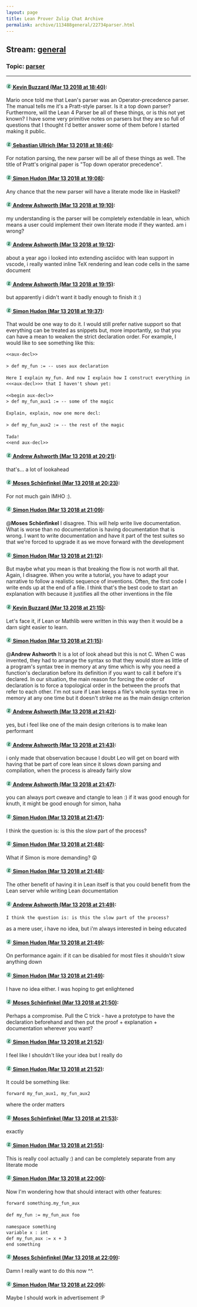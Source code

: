 ```yaml
---
layout: page
title: Lean Prover Zulip Chat Archive 
permalink: archive/113488general/22734parser.html
---
```


## Stream: [general](index.html)
### Topic: [parser](22734parser.html)

---

#### [![Click to go to Zulip](../../assets/img/zulip2.png) Kevin Buzzard (Mar 13 2018 at 18:40)](https://leanprover.zulipchat.com/#narrow/stream/113488-general/topic/parser/near/123663841):
Mario once told me that Lean's parser was an Operator-precedence parser. The manual tells me it's a Pratt-style parser. Is it a top down parser? Furthermore, will the Lean 4 Parser be all of these things, or is this not yet known? I have some very primitive notes on parsers but they are so full of questions that I thought I'd better answer some of them before I started making it public.

#### [![Click to go to Zulip](../../assets/img/zulip2.png) Sebastian Ullrich (Mar 13 2018 at 18:46)](https://leanprover.zulipchat.com/#narrow/stream/113488-general/topic/parser/near/123664075):
For notation parsing, the new parser will be all of these things as well. The title of Pratt's original paper is "Top down operator precedence".

#### [![Click to go to Zulip](../../assets/img/zulip2.png) Simon Hudon (Mar 13 2018 at 19:08)](https://leanprover.zulipchat.com/#narrow/stream/113488-general/topic/parser/near/123664965):
Any chance that the new parser will have a literate mode like in Haskell?

#### [![Click to go to Zulip](../../assets/img/zulip2.png) Andrew Ashworth (Mar 13 2018 at 19:10)](https://leanprover.zulipchat.com/#narrow/stream/113488-general/topic/parser/near/123665065):
my understanding is the parser will be completely extendable in lean, which means a user could implement their own literate mode if they wanted. am i wrong?

#### [![Click to go to Zulip](../../assets/img/zulip2.png) Andrew Ashworth (Mar 13 2018 at 19:12)](https://leanprover.zulipchat.com/#narrow/stream/113488-general/topic/parser/near/123665138):
about a year ago i looked into extending asciidoc with lean support in vscode, i really wanted inline TeX rendering and lean code cells in the same document

#### [![Click to go to Zulip](../../assets/img/zulip2.png) Andrew Ashworth (Mar 13 2018 at 19:15)](https://leanprover.zulipchat.com/#narrow/stream/113488-general/topic/parser/near/123665235):
but apparently i didn't want it badly enough to finish it :)

#### [![Click to go to Zulip](../../assets/img/zulip2.png) Simon Hudon (Mar 13 2018 at 19:37)](https://leanprover.zulipchat.com/#narrow/stream/113488-general/topic/parser/near/123666238):
That would be one way to do it. I would still prefer native support so that everything can be treated as snippets but, more importantly, so that you can have a mean to weaken the strict declaration order. For example, I would like to see something like this:

```
<<aux-decl>>

> def my_fun := -- uses aux declaration

Here I explain my_fun. And now I explain how I construct everything in <<<aux-decl>>> that I haven't shown yet:

<<begin aux-decl>>
> def my_fun_aux1 := -- some of the magic

Explain, explain, now one more decl:

> def my_fun_aux2 := -- the rest of the magic

Tada!
<<end aux-decl>>
```

#### [![Click to go to Zulip](../../assets/img/zulip2.png) Andrew Ashworth (Mar 13 2018 at 20:21)](https://leanprover.zulipchat.com/#narrow/stream/113488-general/topic/parser/near/123668193):
that's... a lot of lookahead

#### [![Click to go to Zulip](../../assets/img/zulip2.png) Moses Schönfinkel (Mar 13 2018 at 20:23)](https://leanprover.zulipchat.com/#narrow/stream/113488-general/topic/parser/near/123668249):
For not much gain IMHO :).

#### [![Click to go to Zulip](../../assets/img/zulip2.png) Simon Hudon (Mar 13 2018 at 21:09)](https://leanprover.zulipchat.com/#narrow/stream/113488-general/topic/parser/near/123670070):
@**Moses Schönfinkel** I disagree. This will help write live documentation. What is worse than no documentation is having documentation that is wrong. I want to write documentation and have it part of the test suites so that we're forced to upgrade it as we move forward with the development

#### [![Click to go to Zulip](../../assets/img/zulip2.png) Simon Hudon (Mar 13 2018 at 21:12)](https://leanprover.zulipchat.com/#narrow/stream/113488-general/topic/parser/near/123670177):
But maybe what you mean is that breaking the flow is not worth all that. Again, I disagree. When you write a tutorial, you have to adapt your narrative to follow a realistic sequence of inventions. Often, the first code I write ends up at the end of a file. I think that's the best code to start an explanation with because it justifies all the other inventions in the file

#### [![Click to go to Zulip](../../assets/img/zulip2.png) Kevin Buzzard (Mar 13 2018 at 21:15)](https://leanprover.zulipchat.com/#narrow/stream/113488-general/topic/parser/near/123670255):
Let's face it, if Lean or Mathlib were written in this way then it would be a darn sight easier to learn.

#### [![Click to go to Zulip](../../assets/img/zulip2.png) Simon Hudon (Mar 13 2018 at 21:15)](https://leanprover.zulipchat.com/#narrow/stream/113488-general/topic/parser/near/123670256):
@**Andrew Ashworth** It is a lot of look ahead but this is not C. When C was invented, they had to arrange the syntax so that they would store as little of a program's syntax tree in memory at any time which is why you need a function's declaration before its definition if you want to call it before it's declared. In our situation, the main reason for forcing the order of declaration is to force a topological order in the between the proofs that refer to each other. I'm not sure if Lean keeps a file's whole syntax tree in memory at any one time but it doesn't strike me as the main design criterion

#### [![Click to go to Zulip](../../assets/img/zulip2.png) Andrew Ashworth (Mar 13 2018 at 21:42)](https://leanprover.zulipchat.com/#narrow/stream/113488-general/topic/parser/near/123671350):
yes, but i feel like one of the main design criterions is to make lean performant

#### [![Click to go to Zulip](../../assets/img/zulip2.png) Andrew Ashworth (Mar 13 2018 at 21:43)](https://leanprover.zulipchat.com/#narrow/stream/113488-general/topic/parser/near/123671378):
i only made that observation because I doubt Leo will get on board with having that be part of core lean since it slows down parsing and compilation, when the process is already fairly slow

#### [![Click to go to Zulip](../../assets/img/zulip2.png) Andrew Ashworth (Mar 13 2018 at 21:47)](https://leanprover.zulipchat.com/#narrow/stream/113488-general/topic/parser/near/123671562):
you can always port cweave and ctangle to lean :) if it was good enough for knuth, it might be good enough for simon, haha

#### [![Click to go to Zulip](../../assets/img/zulip2.png) Simon Hudon (Mar 13 2018 at 21:47)](https://leanprover.zulipchat.com/#narrow/stream/113488-general/topic/parser/near/123671567):
I think the question is: is this the slow part of the process?

#### [![Click to go to Zulip](../../assets/img/zulip2.png) Simon Hudon (Mar 13 2018 at 21:48)](https://leanprover.zulipchat.com/#narrow/stream/113488-general/topic/parser/near/123671611):
What if Simon is more demanding? :stuck_out_tongue_closed_eyes:

#### [![Click to go to Zulip](../../assets/img/zulip2.png) Simon Hudon (Mar 13 2018 at 21:48)](https://leanprover.zulipchat.com/#narrow/stream/113488-general/topic/parser/near/123671633):
The other benefit of having it in Lean itself is that you could benefit from the Lean server while writing Lean documentation

#### [![Click to go to Zulip](../../assets/img/zulip2.png) Andrew Ashworth (Mar 13 2018 at 21:49)](https://leanprover.zulipchat.com/#narrow/stream/113488-general/topic/parser/near/123671651):
```quote
I think the question is: is this the slow part of the process?
```
as a mere user, i have no idea, but i'm always interested in being educated

#### [![Click to go to Zulip](../../assets/img/zulip2.png) Simon Hudon (Mar 13 2018 at 21:49)](https://leanprover.zulipchat.com/#narrow/stream/113488-general/topic/parser/near/123671652):
On performance again: if it can be disabled for most files it shouldn't slow anything down

#### [![Click to go to Zulip](../../assets/img/zulip2.png) Simon Hudon (Mar 13 2018 at 21:49)](https://leanprover.zulipchat.com/#narrow/stream/113488-general/topic/parser/near/123671666):
I have no idea either. I was hoping to get enlightened

#### [![Click to go to Zulip](../../assets/img/zulip2.png) Moses Schönfinkel (Mar 13 2018 at 21:50)](https://leanprover.zulipchat.com/#narrow/stream/113488-general/topic/parser/near/123671729):
Perhaps a compromise. Pull the C trick - have a prototype to have the declaration beforehand and then put the proof + explanation + documentation wherever you want?

#### [![Click to go to Zulip](../../assets/img/zulip2.png) Simon Hudon (Mar 13 2018 at 21:52)](https://leanprover.zulipchat.com/#narrow/stream/113488-general/topic/parser/near/123671764):
I feel like I shouldn't like your idea but I really do

#### [![Click to go to Zulip](../../assets/img/zulip2.png) Simon Hudon (Mar 13 2018 at 21:52)](https://leanprover.zulipchat.com/#narrow/stream/113488-general/topic/parser/near/123671797):
It could be something like:

```
forward my_fun_aux1, my_fun_aux2 
```

where the order matters

#### [![Click to go to Zulip](../../assets/img/zulip2.png) Moses Schönfinkel (Mar 13 2018 at 21:53)](https://leanprover.zulipchat.com/#narrow/stream/113488-general/topic/parser/near/123671813):
exactly

#### [![Click to go to Zulip](../../assets/img/zulip2.png) Simon Hudon (Mar 13 2018 at 21:55)](https://leanprover.zulipchat.com/#narrow/stream/113488-general/topic/parser/near/123671899):
This is really cool actually :) and can be completely separate from any literate mode

#### [![Click to go to Zulip](../../assets/img/zulip2.png) Simon Hudon (Mar 13 2018 at 22:00)](https://leanprover.zulipchat.com/#narrow/stream/113488-general/topic/parser/near/123672096):
Now I'm wondering how that should interact with other features:

```
forward something.my_fun_aux

def my_fun := my_fun_aux foo

namespace something 
variable x : int
def my_fun_aux := x + 3
end something
```

#### [![Click to go to Zulip](../../assets/img/zulip2.png) Moses Schönfinkel (Mar 13 2018 at 22:09)](https://leanprover.zulipchat.com/#narrow/stream/113488-general/topic/parser/near/123672449):
Damn I really want to do this now ^^.

#### [![Click to go to Zulip](../../assets/img/zulip2.png) Simon Hudon (Mar 13 2018 at 22:09)](https://leanprover.zulipchat.com/#narrow/stream/113488-general/topic/parser/near/123672464):
Maybe I should work in advertisement :P

